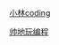 



[小林coding](https://xiaolincoding.com/network/2_http/http_interview.html#http-%E5%9F%BA%E6%9C%AC%E6%A6%82%E5%BF%B5)

[帅地玩编程](https://www.iamshuaidi.com/)